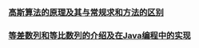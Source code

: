 ### [高斯算法的原理及其与常规求和方法的区别](http://docs.ptw-cwl.com/#/nav/3074980826)

### [等差数列和等比数列的介绍及在Java编程中的实现](http://docs.ptw-cwl.com/#/nav/4144527851)